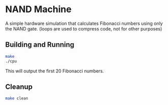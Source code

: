 # NAND Machine

A simple hardware simulation that calculates Fibonacci numbers using only the NAND gate. (loops are used to compress code, not for other purposes)

## Building and Running

```bash
make
./cpu
```

This will output the first 20 Fibonacci numbers.

## Cleanup

```bash
make clean
``` 